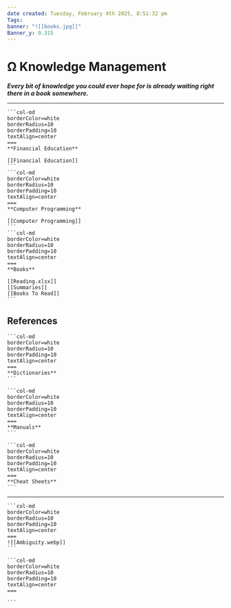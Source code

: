 ```yaml
---
date created: Tuesday, February 4th 2025, 8:51:32 pm
Tags: 
banner: "![[books.jpg]]"
Banner_y: 0.315
---
```

# Ω Knowledge Management

***Every bit of knowledge you could ever hope for is already waiting right there in a book somewhere.***

---

````col
```col-md
borderColor=white
borderRadius=10
borderPadding=10
textAlign=center
===
**Financial Education**

[[Financial Education]]
```
```col-md
borderColor=white
borderRadius=10
borderPadding=10
textAlign=center
===
**Computer Programming**

[[Computer Programming]]
```
```col-md
borderColor=white
borderRadius=10
borderPadding=10
textAlign=center
===
**Books**

[[Reading.xlsx]]
[[Summaries]]
[[Books To Read]]
```
````
## References

````col
```col-md
borderColor=white
borderRadius=10
borderPadding=10
textAlign=center
===
**Dictionaries**
```

```col-md
borderColor=white
borderRadius=10
borderPadding=10
textAlign=center
===
**Manuals**
```

```col-md
borderColor=white
borderRadius=10
borderPadding=10
textAlign=center
===
**Cheat Sheets**
```
````

---

````col
```col-md
borderColor=white
borderRadius=10
borderPadding=10
textAlign=center
===
![[Ambiguity.webp]]
```

```col-md
borderColor=white
borderRadius=10
borderPadding=10
textAlign=center
===

```

````
